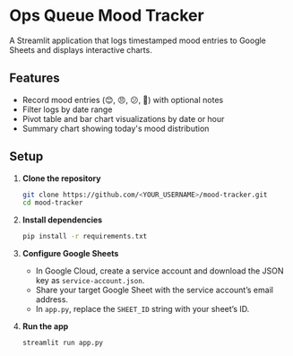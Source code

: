 # Ops Queue Mood Tracker

A Streamlit application that logs timestamped mood entries to Google Sheets and displays interactive charts.

## Features

* Record mood entries (😊, 😠, 😕, 🎉) with optional notes
* Filter logs by date range
* Pivot table and bar chart visualizations by date or hour
* Summary chart showing today's mood distribution

## Setup

1. **Clone the repository**

   ```bash
   git clone https://github.com/<YOUR_USERNAME>/mood-tracker.git
   cd mood-tracker
   ```

2. **Install dependencies**

   ```bash
   pip install -r requirements.txt
   ```

3. **Configure Google Sheets**

   * In Google Cloud, create a service account and download the JSON key as `service-account.json`.
   * Share your target Google Sheet with the service account’s email address.
   * In `app.py`, replace the `SHEET_ID` string with your sheet’s ID.

4. **Run the app**

   ```bash
   streamlit run app.py
   ```

